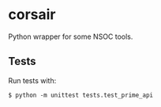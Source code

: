 # corsair
Python wrapper for some NSOC tools.


## Tests
Run tests with:

```
$ python -m unittest tests.test_prime_api
```
